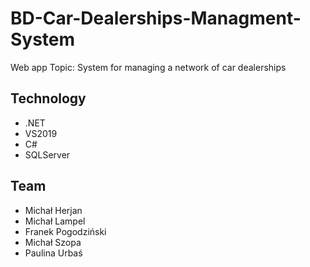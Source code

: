 # BD-Car-Dealerships-Managment-System
Web app 
Topic: System for managing a network of car dealerships

## Technology
- .NET
- VS2019
- C#
- SQLServer

## Team
- Michał Herjan 
- Michał Lampel
- Franek Pogodziński
- Michał Szopa
- Paulina Urbaś
